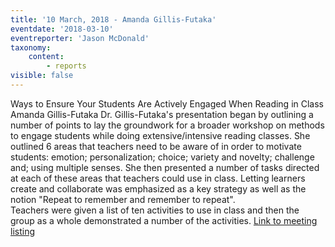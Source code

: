 ```yaml
---
title: '10 March, 2018 - Amanda Gillis-Futaka'
eventdate: '2018-03-10'
eventreporter: 'Jason McDonald'
taxonomy:
    content:
        - reports
visible: false
---
```


Ways to Ensure Your Students Are Actively Engaged When Reading in Class
Amanda Gillis-Futaka
Dr. Gillis-Futaka's presentation began by outlining a number of points to lay the groundwork for a broader workshop on methods to engage students while doing extensive/intensive reading classes.  She outlined 6 areas that teachers need to be aware of in order to motivate students:  emotion; personalization; choice; variety and novelty; challenge and; using multiple senses.
She then presented a number of tasks directed at each of these areas that teachers could use in class.  Letting learners create and collaborate was emphasized as a key strategy as well as the notion "Repeat to remember and remember to repeat".  
Teachers were given a list of ten activities to use in class and then the group as a whole demonstrated a number of the activities.
<a href="../schedule/2018/march/10">Link to meeting listing</a>

